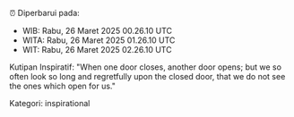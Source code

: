 ⏰ Diperbarui pada:
- WIB: Rabu, 26 Maret 2025 00.26.10 UTC
- WITA: Rabu, 26 Maret 2025 01.26.10 UTC
- WIT: Rabu, 26 Maret 2025 02.26.10 UTC

Kutipan Inspiratif:
"When one door closes, another door opens; but we so often look so long and regretfully upon the closed door, that we do not see the ones which open for us."


Kategori: inspirational

